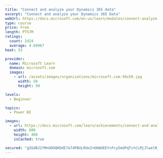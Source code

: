 ```yaml
---
title: "Connect and analyze your Dynamics 365 data​"
excerpt: "Connect and analyze your Dynamics 365 Data​"
webUrl: https://docs.microsoft.com/en-us/learn/modules/connect-analyze-dynamics-365-data/
type: course
price: Free
length: PT57M
ratings:
  count: 2424
  average: 4.69967
heat: 53

provider:
  name: Microsoft Learn
  domain: microsoft.com
  images:
    - url: /assets/images/organizations/microsoft.com-50x50.jpg
      width: 50
      height: 50

levels:
  - Beginner

topics:
  - Power BI

images:
  - url: https://docs.microsoft.com/learn/achievements/connect-and-analyze-your-microsoft-dynamics-365-data-social.png
    width: 800
    height: 400
    isCached: true

secured: "gIGdBJ2YMnOOOQKDdE7e74PBULRUoZ+bKWdEEYcPcy5mdPqTvtCLMjJlwelRjFIUR8u/yiejZLoypiHepA+jcT4KK3xSvcb3xY96mySzNMDdFj5H0f6LGRHSr3eHbfEZiXRoMi773AIl41ogef/6UCXlfh4inoKzJfoX9/nn/KfztcXTIKbHAdvI7YgSt/XMha40kfOhkYrzjFFrT3zNLUQUJ4IR47P8g71BKPSXXSnmhvcdTTnT1x5EadKgUm5ULRdOFjv/pz0UBiaajAWgC5RdqRkPuiFIsfbntLTLh9JCXPEBo8CrdksiO9nnpX6YF0A+kj8LMEuvy02576AA3Rlh9FgnO0siWdXqIHkljt+LfR7qBUODodgMjHJ4NXPreN0vtB8nCXN6Sz1nMjbErtBPhv/JqXxuZ9SyRZGz1E0=;qloBnXyPRjThuXMtet7wVw=="
---
```



